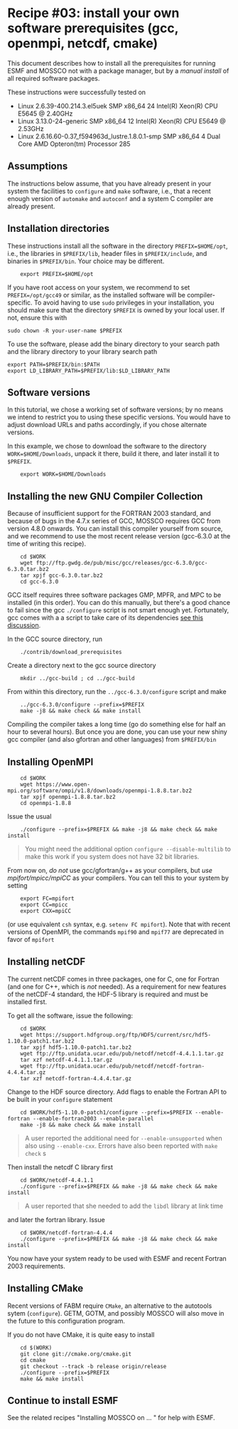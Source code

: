 # Recipe #03: install your own software prerequisites (gcc, openmpi, netcdf, cmake)

This document describes how to install all the prerequisites
for running ESMF and MOSSCO not with a package manager, but
by a *manual install* of all required software packages.

These instructions were successfully tested on

- Linux 2.6.39-400.214.3.el5uek SMP x86_64 24 Intel(R) Xeon(R) CPU E5645 @ 2.40GHz
- Linux 3.13.0-24-generic SMP x86_64 12 Intel(R) Xeon(R) CPU E5649  @ 2.53GHz
- Linux 2.6.16.60-0.37_f594963d_lustre.1.8.0.1-smp  SMP x86_64  4 Dual Core AMD Opteron(tm) Processor 285

## Assumptions

The instructions below assume, that you have already present in your system the facilities to `configure` and `make` software, i.e., that a recent enough version of `automake` and `autoconf` and a system C compiler are already present.

## Installation directories

These instructions install all the software in the directory `PREFIX=$HOME/opt`, i.e., the libraries in `$PREFIX/lib`, header files in `$PREFIX/include`, and binaries in `$PREFIX/bin`.  Your choice may
be different.  

        export PREFIX=$HOME/opt

If you have root access on your system, we recommend to set `PREFIX=/opt/gcc49` or similar, as the installed software will be compiler-specific.  To avoid having to use `sudo` privileges in your installation, you should make sure that the directory `$PREFIX` is owned by your local user.  If not, ensure this with

    sudo chown -R your-user-name $PREFIX

To use the software, please add the binary directory to your search path and the library directory to your library search path

	export PATH=$PREFIX/bin:$PATH
	export LD_LIBRARY_PATH=$PREFIX/lib:$LD_LIBRARY_PATH

## Software versions
In this tutorial, we chose a working set of software versions; by no means we intend to restrict you to using these specific versions.  You would have to adjust download URLs and paths accordingly, if you chose alternate versions.

In this example, we chose to download the software to the directory `WORK=$HOME/Downloads`, unpack it there, build it there, and later install it to `$PREFIX`.

        export WORK=$HOME/Downloads


## Installing the new GNU Compiler Collection

Because of insufficient support for the FORTRAN 2003 standard, and because of bugs in the 4.7.x series
of GCC, MOSSCO requires GCC from version 4.8.0 onwards.  You can install this compiler yourself from source, and we recommend to use the most
recent release version (gcc-6.3.0 at the time of writing this recipe).

        cd $WORK
        wget ftp://ftp.gwdg.de/pub/misc/gcc/releases/gcc-6.3.0/gcc-6.3.0.tar.bz2
        tar xpjf gcc-6.3.0.tar.bz2
        cd gcc-6.3.0

GCC itself requires three software packages GMP, MPFR, and MPC to be installed (in this order).  You can do this manually, but there's
a good chance to fail since the gcc `./configure` script is not smart enough yet.  Fortunately, gcc comes with a a script to take care
of its dependencies [see this discussion](http://gcc.gnu.org/wiki/FAQ#configure).

In the GCC source directory, run

        ./contrib/download_prerequisites

Create a directory next to the gcc source directory

        mkdir ../gcc-build ; cd ../gcc-build

From within this directory, run the `../gcc-6.3.0/configure` script and make

        ../gcc-6.3.0/configure --prefix=$PREFIX
        make -j8 && make check && make install

Compiling the compiler takes a long time (go do something else for
half an hour to several hours).  But once you are done, you can use
your new shiny gcc compiler (and also gfortran and other languages) from `$PREFIX/bin`

## Installing OpenMPI

        cd $WORK
        wget https://www.open-mpi.org/software/ompi/v1.8/downloads/openmpi-1.8.8.tar.bz2
        tar xpjf openmpi-1.8.8.tar.bz2
        cd openmpi-1.8.8

Issue the usual

        ./configure --prefix=$PREFIX && make -j8 && make check && make install

> You might need the additional option `configure --disable-multilib` to make this work if you system does not have 32 bit libraries.

From now on, *do not* use gcc/gfortran/g++ as your compilers, but *use mpifort/mpicc/mpiCC* as your compilers.  You can tell this to your system
by setting

        export FC=mpifort
        export CC=mpicc
        export CXX=mpiCC

(or use equivalent `csh` syntax, e.g. `setenv FC mpifort`).  Note that with recent versions of OpenMPI, the commands `mpif90` and `mpif77` are deprecated in favor of `mpifort`

## Installing netCDF

The current netCDF comes in three packages, one for C, one for Fortran (and one for C++, which is *not* needed).  As a requirement for new features of the netCDF-4 standard, the HDF-5 library is required and must be installed first.

To get all the software, issue the following:

        cd $WORK
        wget https://support.hdfgroup.org/ftp/HDF5/current/src/hdf5-1.10.0-patch1.tar.bz2
        tar xpjf hdf5-1.10.0-patch1.tar.bz2
        wget ftp://ftp.unidata.ucar.edu/pub/netcdf/netcdf-4.4.1.1.tar.gz
        tar xzf netcdf-4.4.1.1.tar.gz
        wget ftp://ftp.unidata.ucar.edu/pub/netcdf/netcdf-fortran-4.4.4.tar.gz
        tar xzf netcdf-fortran-4.4.4.tar.gz

Change to the HDF source directory.  Add flags to enable the Fortran API to be built in your `configure` statement

        cd $WORK/hdf5-1.10.0-patch1/configure --prefix=$PREFIX --enable-fortran --enable-fortran2003 --enable-parallel
        make -j8 && make check && make install

> A user reported the additional need for `--enable-unsupported` when also using `--enable-cxx`.  Errors have also been reported with `make check` s

Then install the netcdf C library first

        cd $WORK/netcdf-4.4.1.1
        ./configure --prefix=$PREFIX && make -j8 && make check && make install

> A user reported that she needed to add the `libdl` library at link time

and later the fortran library. Issue

        cd $WORK/netcdf-fortran-4.4.4
        ./configure --prefix=$PREFIX && make -j8 && make check && make install

You now have your system ready to be used with ESMF and recent Fortran 2003 requirements.

## Installing CMake

Recent versions of FABM require `CMake`,  an alternative to the autotools sytem (`configure`).  GETM, GOTM, and possibly MOSSCO will also move in the future to this configuration program.

If you do not have CMake, it is quite easy to install

        cd $(WORK)
        git clone git://cmake.org/cmake.git
        cd cmake
        git checkout --track -b release origin/release
        ./configure --prefix=$PREFIX
        make && make install

## Continue to install ESMF

See the related recipes "Installing MOSSCO on  ... " for help with ESMF.
